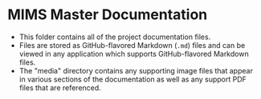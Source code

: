 # MIMS Master Documentation

- This folder contains all of the project documentation files.
- Files are stored as GitHub-flavored Markdown (`.md`) files and can
  be viewed in any application which supports GitHub-flavored Markdown
  files.
- The "media" directory contains any supporting image files that
  appear in various sections of the documentation as well as any
  support PDF files that are referenced.
